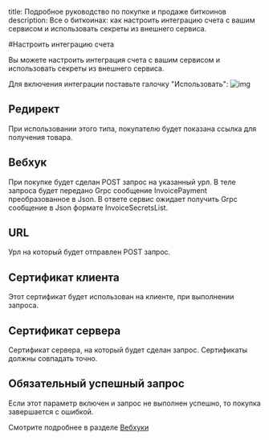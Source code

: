 title: Подробное руководство по покупке и продаже биткоинов
description: Все о биткоинах: как настроить интеграцию счета с вашим сервисом и использовать секреты из внешнего сервиса.


#Настроить интеграцию счета

Вы можете настроить интеграция счета с вашим сервисом и использовать секреты из внешнего сервиса.

Для включения интеграции поставьте галочку "Использовать":
![img](../../static/img/invoices/webhooks/use.png)

## Редирект
При использовании этого типа, покупателю будет показана ссылка для получения товара.

## Вебхук
При покупке будет сделан POST запрос на указанный урл. В теле запроса будет передано Grpc сообщение InvoicePayment
преобразованное в Json. В ответе сервис ожидает получить Grpc сообщение в Json формате InvoiceSecretsList.

## URL
Урл на который будет отправлен POST запрос.

## Сертификат клиента
Этот сертификат будет использован на клиенте, при выполнении запроса.

## Сертификат сервера
Сертификат сервера, на который будет сделан запрос. Сертификаты должны совпадать точно.

## Обязательный успешный запрос
Если этот параметр включен и запрос не выполнен успешно, то покупка завершается с ошибкой.


Смотрите подробнее в разделе [Вебхуки](/api/webhooks)